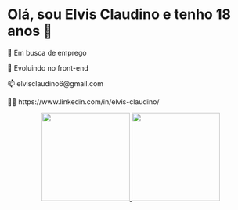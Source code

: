 <h1>Olá, sou Elvis Claudino e tenho 18 anos 👋</h1>

<p>🔭 Em busca de emprego</p>
<p>🌱 Evoluindo no front-end</p>
<p>📫 elvisclaudino6@gmail.com</p>
<p>🧑‍💼 https://www.linkedin.com/in/elvis-claudino/</p>

<div align="center">
  <a href="https://github.com/elvisclaudino">
  <img height="180em" src="https://github-readme-stats.vercel.app/api?username=rafaballerini&show_icons=true&theme=dracula&include_all_commits=true&count_private=true"/>
  <img height="180em" src="https://github-readme-stats.vercel.app/api/top-langs/?username=rafaballerini&layout=compact&langs_count=7&theme=dracula"/>
</div>
